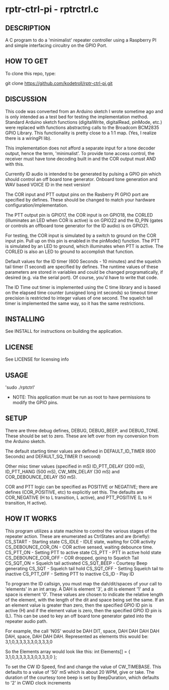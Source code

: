 rptr-ctrl-pi - rptrctrl.c
=========================

DESCRIPTION
-----------
A C program to do a 'minimalist' repeater controller using a 
Raspberry PI and simple interfacing circuitry on the GPIO Port.

HOW TO GET
----------

To clone this repo, type:

git clone https://github.com/kodetroll/rptr-ctrl-pi.git

DISCUSSION
----------
This code was converted from an Arduino sketch I wrote sometime
ago and is only intended as a test bed for testing the implementation
method. Standard Arduino sketch functions (digitalWrite, digitalRead, 
pinMode, etc.) were replaced with functions abstracting calls to the
Broadcom BCM2835 GPIO Library. This functionality is pretty close to 
a 1:1 map. (Yes, I realize there is a wiringPI lib).

This implementation does not afford a separate input for a
tone decoder output, hence the term, 'minimalist'. To provide
tone access control, the receiver must have tone decoding
built in and the COR output must AND with this.

Currently ID audio is intended to be generated by pulsing a
GPIO pin which should control an off board tone generator.
Onboard tone generation and WAV based VOICE ID in the next version!

The COR input and PTT output pins on the Rasberry PI GPIO port
are specified by defines. These should be changed to match your
hardware configuration/implementation.

The PTT output pin is GPIO17, the COR input is on GPIO18, the
CORLED (illuminates an LED when COR is active) is on GPIO22 and
the ID_PIN (gates or controls an offboard tone generator for
the ID audio) is on GPIO21.

For testing, the COR input is simulated by a switch to ground 
on the COR input pin. Pull up on this pin is enabled in the
pinMode() function. The PTT is simulated by an LED to ground,
which illuminates when PTT is active. The CORLED is also an LED
to ground to accomplish that function.

Default values for the ID timer (600 Seconds - 10 minutes) and
the squelch tail timer (1 second) are specified by defines.
The runtime values of these parameters are stored in variables
and could be changed programatically, if desired (e.g. via the
serial port). Of course, you'd have to write that code.

The ID Time out timer is implemented using the C time library and
is based on the elapsed time counter (unsigned long int seconds)
so timeout timer precision is restricted to integer values of
one second. The squelch tail timer is implemented the same way,
so it has the same restrictions.

INSTALLING
----------
See INSTALL for instructions on building the application.

LICENSE
-------
See LICENSE for licensing info

USAGE 
-----

'sudo ./rptctrl'

 * NOTE: This application must be run as root to have permissions to
   modify the GPIO pins.

SETUP
-----

There are three debug defines, DEBUG, DEBUG_BEEP, and DEBUG_TONE.
These should be set to zero. These are left over from my conversion 
from the Arduino sketch.

The default starting timer values are defined in DEFAULT_ID_TIMER 
(600 Seconds) and DEFAULT_SQ_TIMER (1 second)

Other misc timer values (specified in mS) ID_PTT_DELAY (200 mS),
ID_PTT_HANG (500 mS), CW_MIN_DELAY (30 mS) and COR_DEBOUNCE_DELAY
(50 mS).

COR and PTT logic can be specified as POSITIVE or NEGATIVE; there
are defines (COR_POSITIVE, etc) to explicitly set this. The 
defaults are COR_NEGATIVE (H to L transition, L active), and 
PTT_POSITIVE (L to H transition, H active).

HOW IT WORKS
------------
This program utilizes a state machine to control the various stages
of the repeater action. These are enumerated as CtrlStates and are
(briefly):
  CS_START - Starting state
  CS_IDLE - IDLE state, waiting for COR activity
  CS_DEBOUNCE_COR_ON - COR active sensed, waiting debounce time.
  CS_PTT_ON - Setting PTT to active state
  CS_PTT - PTT in active hold state 
  CS_DEBOUNCE_COR_OFF - COR dropped, going to Squelch Tail
  CS_SQT_ON = Squelch tail activated
  CS_SQT_BEEP - Courtesy Beep generating
  CS_SQT - Squelch tail hold
  CS_SQT_OFF - Setting Squelch tail to inactive
  CS_PTT_OFF - Setting PTT to inactive
  CS_ID - Play ID

To program the ID callsign, you must map the dah/dit/spaces of your call
to 'elements' in an int array. A DAH is element '3', a dit is element
'1' and a space is element '0'. These values are chosen to indicate the
relative length of the element, with the length of the dit and space
being set the same. If an an element value is greater than zero, then
the specified GPIO ID pin is active (H) and if the element value is zero, 
then the specified GPIO ID pin is (L). This can be used to key an off
board tone generator gated into the repeater audio path. 

For example, the call 'N0S' would be DAH DIT, space, DAH DAH DAH DAH DAH, 
space, DAH DAH DAH. Represented as elements this would be:
3,1,0,3,3,3,3,3,0,3,3,3,0

So the Elements array would look like this:
int Elements[] = {
  3,1,0,3,3,3,3,3,0,3,3,3,0
};

To set the CW ID Speed, find and change the value of CW_TIMEBASE. This 
defaults to a value of '50' mS which is about 20 WPM, give or take.
The duration of the courtesy tone beep is set by BeepDuration, which 
defaults to '2' in CWID clock increments

